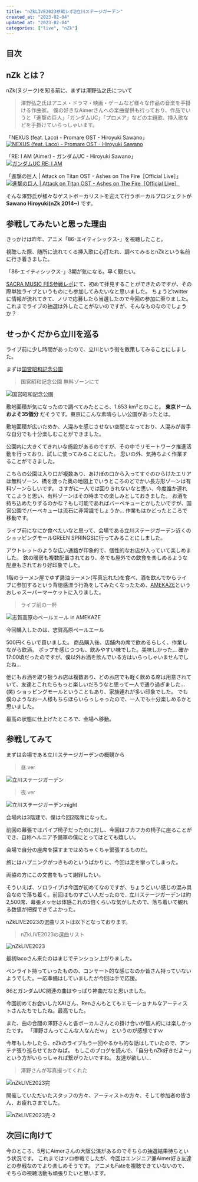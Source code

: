 ```yaml
---
title: "nZkLIVE2023参戦レポ@立川ステージガーデン"
created_at: "2023-02-04"
updated_at: "2023-02-04"
categories: ["live", "nZk"]
---
```


## 目次

## nZk とは？

nZk(ヌジーク)を知る前に、まずは澤野弘之氏について

> 澤野弘之氏はアニメ・ドラマ・映画・ゲームなど様々な作品の音楽を手掛ける作曲家。
> 僕の好きなAimerさんへの楽曲提供も行っており、作品でいうと「進撃の巨人」「ガンダムUC」「プロメア」などの主題歌、挿入歌などを手掛けていらっしゃいます。

「NEXUS (feat. Laco) - Promare OST - Hiroyuki Sawano」
[![NEXUS (feat. Laco) - Promare OST - Hiroyuki Sawano](https://img.youtube.com/vi/ZpKJdGS7hHM/0.jpg)](https://www.youtube.com/watch?v=ZpKJdGS7hHM)

「RE: I AM (Aimer) - ガンダムUC - Hiroyuki Sawano」
[![ガンダムUC RE: I AM](https://img.youtube.com/vi/ImQSdDX_1K0/0.jpg)](https://www.youtube.com/watch?v=ImQSdDX_1K0)

「進撃の巨人 | Attack on Titan OST - Ashes on The Fire［Official Live］」
[![進撃の巨人 | Attack on Titan OST - Ashes on The Fire［Official Live］](https://img.youtube.com/vi/hp_6xJWnWQQ/0.jpg)](https://www.youtube.com/watch?v=hp_6xJWnWQQ)

そんな澤野氏が様々なゲストボーカリストを迎えて行うボーカルプロジェクトが **Sawano Hiroyuki(nZk 2014~)** です。



## 参戦してみたいと思った理由
きっかけは昨年、アニメ「86-エイティシックス-」を視聴したこと。

視聴した際、随所に流れてくる挿入歌に心打たれ、調べてみるとnZkという名前に行き着きました。

「86-エイティシックス-」3期が気になる。早く観たい。

[SACRA MUSIC FES参戦レポ](http://localhost:3300/posts/2022-11-26-sacra-fes)にて、初めて拝見することができたのですが、その際単独ライブというものにも参加してみたいなと思いました。
ちょうどtwitterに情報が流れてきて、ノリで応募したら当選したので今回の参加に至りました。
これまでライブの抽選は外したことがないのですが、そんなものなのでしょうか？



## せっかくだから立川を巡る
ライブ前に少し時間があったので、立川という街を散策してみることにしました。

まずは[国営昭和記念公園](https://goo.gl/maps/AYvDsWsYXAYJ8f8RA)

> 国営昭和記念公園 無料ゾーンにて

![国営昭和記念公園](/assets/posts/nZk2023/tachikawa_park.JPG)

敷地面積が気になったので調べてみたところ、1.653 km²とのこと。
**東京ドームおよそ35個分** だそうです。東京にこんな素晴らしい公園があったとは。

敷地面積が広いためか、人混みを感じさせない空間となっており、人混みが苦手な自分でも十分楽しむことができました。

公園内に大きくてきれいな施設があるのですが、その中でリモートワーク推進活動を行っており、試しに使ってみることにした。
思いの外、気持ちよく作業することができました。

こちらの公園は入り口が複数あり、あけぼの口から入ってすぐのひらけたエリアは無料ゾーン、橋を渡った奥の地図上でいうところのどでかい長方形ゾーンは有料ゾーンらしいです。
さすがに一人では回りきれないなと思い、今度誰か連れてこようと思い、有料ゾーンはその時までの楽しみとしておきました。
お酒を持ち込めたりするのかな？もし可能であればバーベキューとかしたいですが、国営公園でバーベキューは流石に非常識でしょうか...
作業もはかどったところで移動です。




ライブ前になにか食べたいなと思って、会場である立川ステージガーデン近くのショッピングモールGREEN SPRINGSに行ってみることにしました。

アウトレットのような広い通路が印象的で、個性的なお店が入っていて楽しめました。
鉄の暖房も複数配置されており、冬でも屋外での飲食を楽しめるような配慮もされており好印象でした。

1階のラーメン屋でゆず醤油ラーメン(写真忘れた)を食べ、酒を飲んでからライブに参加するという背徳感漂う行為をしてみたくなったため、[AMEKAZE](https://www.google.co.jp/maps/place/AMEKAZE+TACHIKAWA/@35.7027047,139.4107527,17z/data=!3m1!4b1!4m5!3m4!1s0x6018e18988e3ab37:0x8e12568a899d2fa0!8m2!3d35.7027015!4d139.4123447?hl=ja)というおしゃスーパーマーケットに入りました。

> ライブ前の一杯

![志賀高原のペールエール in AMEKAZE](/assets/posts/nZk2023/sigakougen_beer.JPG)

今回購入したのは、志賀高原ペールエール

500円くらいで買いました。
商品購入後、店舗内の席で飲めるらしく、作業しながら飲酒。
ポップを感じつつも、飲みやすい味でした。美味しかった...
確か17:00頃だったのですが、僕以外お酒を飲んでいる方はいらっしゃいませんでしたね...


他にもお酒を取り扱うお店は複数あり、どのお店でも軽く飲める席は用意されていて、友達とこれたらもっと楽しいだろうなと思って一人で通り過ぎました...(笑)
ショッピングモールということもあり、家族連れが多い印象でした。
でも僕のようなお一人様もちらほらいらっしゃったので、一人でも十分楽しめるかと思いました。

最高の状態に仕上げたところで、会場へ移動。

## 参戦してみて
まずは会場である立川ステージガーデンの概観から

> 昼.ver

![立川ステージガーデン](/assets/posts/nZk2023/tachikawa_stg_garden.JPG)

> 夜.ver

![立川ステージガーデン:night](/assets/posts/nZk2023/tachikawa_stg_garden_night.JPG)


会場内は3階建で、僕は今回2階席になった。

前回の幕張ではパイプ椅子だったのに対し、今回はフカフカの椅子に座ることができ、自称ヘルニア予備軍の僕にとってはとても嬉しい。

会場で自分の座席を探すまではめちゃくちゃ緊張するものだ。

旅にはハプニングがつきものというばかりに、今回は足を攣ってしまった。

両脇の方にこの文書をもって謝罪したい。

そういえば、ソロライブは今回が初めてなのですが、ちょうどいい感じの混み具合なので落ち着く。前回はものすごい人だったので..
立川ステージガーデンは約2,500席、幕張メッセは体感これの5倍くらいな気がしたので、落ち着いて観れる数値が把握できてよかった。

nZkLIVE2023の選曲リストは以下となっております。

> nZkLIVE2023の選曲リスト

![nZkLIVE2023](/assets/posts/nZk2023/nZk2023_LiveTable.png)

最初lacoさん来たのはまじでテンション上がりました。

ペンライト持っていったものの、コンサート的な感じなのか皆さん持っていないようでした。一応準備はしていましたが今回は手で応援。

86とガンダムUC関連の曲はやっぱり神曲だなと思いました。

今回初めてお会いしたXAIさん、Renさんもとてもエモーショナルなアーティストさんたちでしたね。最高でした。

また、曲の合間の澤野さんと各ボーカルさんとの掛け合いが個人的には楽しかったです。
「澤野さんってこんな人なんだｗ」
というのが感想ですｗ

今年もしかしたら、nZkのライブもう一回やるかも的な話はしていたので、アンテナ張り巡らせておかねば。
もしこのブログを読んで、「自分もnZk好きだよ〜」という方がいらっしゃれば繋がりたいですね。
友達が欲しい...

> 澤野さんが写真撮ってくれた

![nZkLIVE2023完](/assets/posts/nZk2023/nZk2023.JPG)

開催していただいたスタッフの方々、アーティストの方々、そして参加者の皆さん、お疲れさまでした。

![nZkLIVE2023完-2](/assets/posts/nZk2023/flowernzk.JPG)

## 次回に向けて

今のところ、5月にAimerさんの大阪公演があるのでそちらの抽選結果待ちという状況です。
これまではソロ参戦でしたが、今回はエンジニア兼Aimer好き友達との参戦なのでより楽しめそうです。
アニメもFateを視聴できていないので、そちらの視聴活動も頑張りたいと思います。
